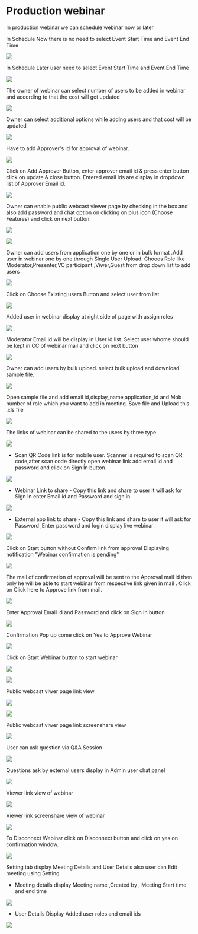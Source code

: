 # Production webinar

 In production webinar we can schedule webinar now or later

In Schedule Now there is no need to select Event Start Time and Event End Time

![](../.gitbook/assets/schedule_later.PNG)

In Schedule Later user need to select Event Start Time and Event End Time

![](../.gitbook/assets/image%20%2840%29.png)

The owner of webinar can select number of users to be added in webinar and according to that the cost will get updated

![](../.gitbook/assets/image%20%28139%29.png)

Owner can select additional options while adding users and that cost will be updated

![](../.gitbook/assets/image%20%2862%29.png)

Have to add Approver's id for approval of webinar. 

![](../.gitbook/assets/image%20%2851%29.png)

Click on Add Approver Button, enter approver email id & press enter button click on update & close button. Entered email ids are display in dropdown list of Approver Email id.

![](../.gitbook/assets/image%20%28143%29.png)

Owner can enable public webcast viewer page by checking in the box and also add password and chat option on clicking on plus icon \(Choose Features\) and click on next button.

![](../.gitbook/assets/image%20%2854%29.png)

![](../.gitbook/assets/image%20%28106%29.png)

Owner can add users from application one by one or in bulk format .Add user in webinar one by one through Single User Upload. Chooes Role like Moderator,Presenter,VC participant ,Viwer,Guest from drop down list to add users 

![](../.gitbook/assets/image%20%28133%29.png)

Click on Choose Existing users Button and select user from list 

![](../.gitbook/assets/image%20%28101%29.png)

Added user in webinar display at right side of page with assign roles

![](../.gitbook/assets/image%20%2863%29.png)

 Moderator Email id will be display in User id list. Select user whome should be kept in CC of webinar mail and click on next button

![](../.gitbook/assets/image%20%28142%29.png)

Owner can add users by bulk upload. select bulk upload and download sample file.

![](../.gitbook/assets/image%20%2893%29.png)

Open sample file and add email id,display\_name,application\_id and Mob number of role which you want to add in meeting. Save file and Upload this .xls file 

![](../.gitbook/assets/image%20%28150%29.png)

 The links of webinar can be shared to the users by three type

![](../.gitbook/assets/image%20%28167%29.png)

* Scan QR Code link is for mobile user. Scanner is required to scan QR code,after scan code directly open webinar link add email id and password and click on Sign In button.

![](../.gitbook/assets/image%20%2891%29.png)

* Webinar Link to share - Copy this link and share to user it will ask for Sign In enter Email id and Password and sign in.

![](../.gitbook/assets/image%20%28140%29.png)

* External app link to share - Copy this link and share to user it will ask for Password ,Enter password and login display live webinar

![](../.gitbook/assets/image%20%2888%29.png)

Click on Start button without Confirm link from approval Displaying notification "Webinar confirmation is pending"

![](../.gitbook/assets/image%20%2830%29.png)

The mail of confirmation of approval will be sent to the Approval mail id then only he will be able to start webinar from respective link given in mail . Click on Click here to Approve link from mail.

![](../.gitbook/assets/image%20%2858%29.png)

Enter Approval Email id and Password and click on Sign in button

![](../.gitbook/assets/image%20%284%29.png)

Confirmation Pop up come click on Yes to Approve Webinar

![](../.gitbook/assets/image%20%28119%29.png)

Click on Start Webinar button to start webinar

![](../.gitbook/assets/image%20%28162%29.png)

![](../.gitbook/assets/image%20%28115%29.png)

Public webcast viwer page link view

![](../.gitbook/assets/image%20%2873%29.png)

![](../.gitbook/assets/image%20%28114%29.png)

Public webcast viwer page link screenshare view

![](../.gitbook/assets/image%20%28104%29.png)

User can ask question via Q&A Session 

![](../.gitbook/assets/image%20%286%29.png)

Questions ask by external users display in Admin user chat panel

![](../.gitbook/assets/image%20%28123%29.png)

Viewer link view of webinar

![](../.gitbook/assets/image%20%2842%29.png)

Viewer link screenshare view of webinar

![](../.gitbook/assets/image%20%2818%29.png)

To Disconnect Webinar click on Disconnect button and click on yes on confirmation window.

![](../.gitbook/assets/image%20%2880%29.png)

Setting tab display Meeting Details and User Details also user can Edit meeting using Setting

* Meeting details display Meeting name ,Created by , Meeting Start time and end time

![](../.gitbook/assets/image%20%2815%29.png)

* User Details Display Added user roles and email ids 

![](../.gitbook/assets/image%20%2838%29.png)


